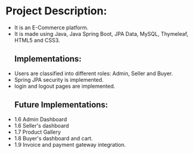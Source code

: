 
<h1>Project Description:</h1>
<ul>
  <li>It is an E-Commerce platform.
  <li>It is made using Java, Java Spring Boot, JPA Data, MySQL, Thymeleaf, HTML5 and CSS3.   
</ul>  

<ul>
  <h2>Implementations:</h2>
<li> Users are classified into different roles: Admin, Seller and Buyer.</li>
<li> Spring JPA security is implemented.</li>
<li> login and logout pages are implemented.</li>
</ul>
 
<ul>
  <h2>Future Implementations:</h2>
<li> 1.6 Admin Dashboard</li>
<li> 1.6 Seller's dashboard</li>
<li> 1.7 Product Gallery</li>
<li> 1.8 Buyer's dashboard and cart.</li>
<li> 1.9 Invoice and payment gateway integration.
</ul>
